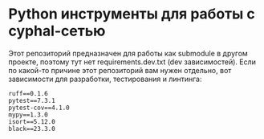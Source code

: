 # Python инструменты для работы с cyphal-сетью

Этот репозиторий предназначен для работы как submodule в другом проекте, поэтому тут нет requirements.dev.txt (dev зависимостей).
Если по какой-то причине этот репозиторий вам нужен отдельно, вот зависимости для разработки, тестирования и линтинга:

```
ruff==0.1.6
pytest==7.3.1
pytest-cov==4.1.0
mypy==1.3.0
isort==5.12.0
black==23.3.0
```

